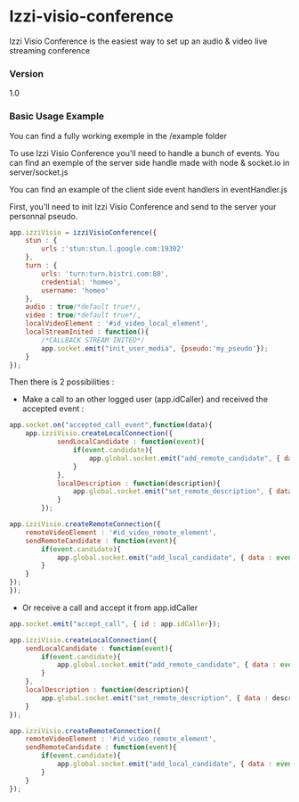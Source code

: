 # Izzi-visio-conference

 Izzi Visio Conference is the easiest way to set up an audio & video live streaming conference

### Version
1.0

### Basic Usage Example

You can find a fully working exemple in the /example folder

To use Izzi Visio Conference you'll need to handle a bunch of events. You can find an exemple of the server side handle made with node & socket.io in server/socket.js

You can find an example of the client side event handlers in eventHandler.js

First, you'll need to init Izzi Visio Conference and send to the server your personnal pseudo.

```javascript
app.izziVisio = izziVisioConference({
    stun : {
        urls :'stun:stun.l.google.com:19302'
    },
    turn : {
        urls: 'turn:turn.bistri.com:80',
        credential: 'homeo',
        username: 'homeo'
    },
    audio : true/*default true*/,
    video : true/*default true*/,
    localVideoElement : '#id_video_local_element',
    localStreamInited : function(){
        /*CALLBACK STREAM INITED*/
        app.socket.emit("init_user_media", {pseudo:'my_pseudo'});
    }
});
```

Then there is 2 possibilities : 

- Make a call to an other logged user (app.idCaller) and received the accepted event : 
```javascript
app.socket.on("accepted_call_event",function(data){
    app.izziVisio.createLocalConnection({
            sendLocalCandidate : function(event){
                if(event.candidate){
                    app.global.socket.emit("add_remote_candidate", { data : event.candidate, id : app.idCaller});
                }
            },
            localDescription : function(description){
                app.global.socket.emit("set_remote_description", { data : description, id : app.idCaller});
            }
        });

app.izziVisio.createRemoteConnection({
    remoteVideoElement : '#id_video_remote_element',
    sendRemoteCandidate : function(event){
        if(event.candidate){
            app.global.socket.emit("add_local_candidate", { data : event.candidate, id : app.idCaller});
        }
    }
});
});
```

- Or receive a call and accept it from app.idCaller
```javascript
app.socket.emit("accept_call", { id : app.idCaller});

app.izziVisio.createLocalConnection({
    sendLocalCandidate : function(event){
        if(event.candidate){
            app.global.socket.emit("add_remote_candidate", { data : event.candidate, id : app.idCaller});
        }
    },
    localDescription : function(description){
        app.global.socket.emit("set_remote_description", { data : description, id : app.idCaller});
    }
});

app.izziVisio.createRemoteConnection({
    remoteVideoElement : '#id_video_remote_element',
    sendRemoteCandidate : function(event){
        if(event.candidate){
            app.global.socket.emit("add_local_candidate", { data : event.candidate, id : app.idCaller});
        }
    }
});
```